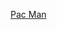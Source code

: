 [Pac Man](https://www.google.com/search?q=pac+man&rlz=1C1GCEA_enCA865CA865&oq=pac+man&aqs=chrome.0.69i59j0l2j69i60l3.5095j0j7&sourceid=chrome&ie=UTF-8) 
